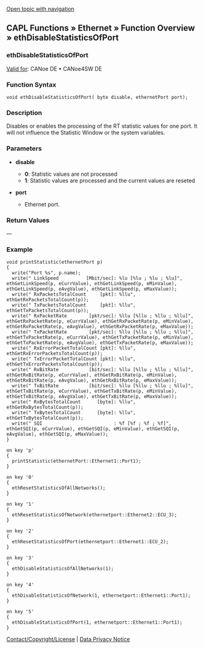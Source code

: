 [Open topic with navigation](../../../../../CANoeDEFamily.htm#Topics/CAPLFunctions/IP/Functions/CAPLfunctionEthDisableStatisticsOfPort.md)

## CAPL Functions » Ethernet » Function Overview » ethDisableStatisticsOfPort

### ethDisableStatisticsOfPort

[Valid for](../../../Shared/FeatureAvailability.md): CANoe DE • CANoe4SW DE

### Function Syntax

```plaintext
void ethDisableStatisticsOfPort( byte disable, ethernetPort port);
```

### Description

Disables or enables the processing of the RT statistic values for one port. It will not influence the Statistic Window or the system variables.

### Parameters

- **disable**
  - **0**: Statistic values are not processed
  - **1**: Statistic values are processed and the current values are reseted

- **port**
  - Ethernet port.

### Return Values

—

### Example

```plaintext
void printStatistic(ethernetPort p)
{
  write("Port %s", p.name);
  write(" LinkSpeed          [Mbit/sec]: %lu [%lu ; %lu ; %lu]", ethGetLinkSpeed(p, eCurrValue), ethGetLinkSpeed(p, eMinValue), ethGetLinkSpeed(p, eAvgValue), ethGetLinkSpeed(p, eMaxValue));
  write(" RxPacketsTotalCount     [pkt]: %llu", ethGetRxPacketsTotalCount(p));
  write(" TxPacketsTotalCount     [pkt]: %llu", ethGetTxPacketsTotalCount(p));
  write(" RxPacketRate        [pkt/sec]: %llu [%llu ; %llu ; %llu]", ethGetRxPacketRate(p, eCurrValue), ethGetRxPacketRate(p, eMinValue), ethGetRxPacketRate(p, eAvgValue), ethGetRxPacketRate(p, eMaxValue));
  write(" TxPacketRate        [pkt/sec]: %llu [%llu ; %llu ; %llu]", ethGetTxPacketRate(p, eCurrValue), ethGetTxPacketRate(p, eMinValue), ethGetTxPacketRate(p, eAvgValue), ethGetTxPacketRate(p, eMaxValue));
  write(" RxErrorPacketTotalCount [pkt]: %llu", ethGetRxErrorPacketsTotalCount(p));
  write(" TxErrorPacketTotalCount [pkt]: %llu", ethGetTxErrorPacketsTotalCount(p));
  write(" RxBitRate           [bit/sec]: %llu [%llu ; %llu ; %llu]", ethGetRxBitRate(p, eCurrValue), ethGetRxBitRate(p, eMinValue), ethGetRxBitRate(p, eAvgValue), ethGetRxBitRate(p, eMaxValue));
  write(" TxBitRate           [bit/sec]: %llu [%llu ; %llu ; %llu]", ethGetTxBitRate(p, eCurrValue), ethGetTxBitRate(p, eMinValue), ethGetTxBitRate(p, eAvgValue), ethGetTxBitRate(p, eMaxValue));
  write(" RxBytesTotalCount      [byte]: %llu", ethGetRxBytesTotalCount(p));
  write(" TxBytesTotalCount      [byte]: %llu", ethGetTxBytesTotalCount(p));
  write(" SQI                          : %f [%f ; %f ; %f]", ethGetSQI(p, eCurrValue), ethGetSQI(p, eMinValue), ethGetSQI(p, eAvgValue), ethGetSQI(p, eMaxValue));
}

on key 'p'
{
  printStatistic(ethernetPort::Ethernet1::Port1);
}

on key '0'
{
  ethResetStatisticsOfAllNetworks();
}

on key '1'
{
  ethResetStatisticsOfNetwork(ethernetport::Ethernet2::ECU_3);
}

on key '2'
{
  ethResetStatisticsOfPort(ethernetport::Ethernet1::ECU_2);
}

on key '3'
{
  ethDisableStatisticsOfAllNetworks(1);
}

on key '4'
{
  ethDisableStatisticsOfNetwork(1, ethernetport::Ethernet1::Port1);
}

on key '5'
{
  ethDisableStatisticsOfPort(1, ethernetport::Ethernet1::Port1);
}
```

[Contact/Copyright/License](../../../Shared/ContactCopyrightLicense.md) | [Data Privacy Notice](https://www.vector.com/int/en/company/get-info/privacy-policy/)
